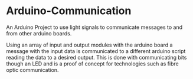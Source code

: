 # Arduino-Communication

An Arduino Project to use light signals to communicate messages to and from other arduino boards.

Using an array of input and output modules with the arduino board a message with the input data is communicated to a different arduino script reading the data to a desired output. This is done with communicating bits though an LED and is a proof of concept for technologies such as fibre optic communication.